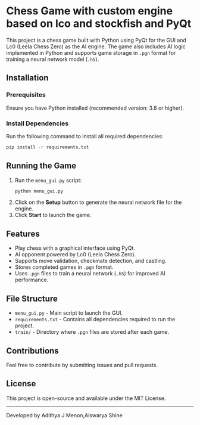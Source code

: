 # Chess Game with custom engine based on lco and stockfish and PyQt

This project is a chess game built with Python using PyQt for the GUI and Lc0 (Leela Chess Zero) as the AI engine. The game also includes AI logic implemented in Python and supports game storage in `.pgn` format for training a neural network model (`.h5`).

## Installation

### Prerequisites
Ensure you have Python installed (recommended version: 3.8 or higher).

### Install Dependencies
Run the following command to install all required dependencies:
```bash
pip install -r requirements.txt
```

## Running the Game

1. Run the `menu_gui.py` script:
   ```bash
   python menu_gui.py
   ```
2. Click on the **Setup** button to generate the neural network file for the engine.
3. Click **Start** to launch the game.

## Features
- Play chess with a graphical interface using PyQt.
- AI opponent powered by Lc0 (Leela Chess Zero).
- Supports move validation, checkmate detection, and castling.
- Stores completed games in `.pgn` format.
- Uses `.pgn` files to train a neural network (`.h5`) for improved AI performance.

## File Structure
- `menu_gui.py` - Main script to launch the GUI.
- `requirements.txt` - Contains all dependencies required to run the project.
- `train/` - Directory where `.pgn` files are stored after each game.

## Contributions
Feel free to contribute by submitting issues and pull requests.

## License
This project is open-source and available under the MIT License.

---
Developed by Adithya J Menon,Aiswarya Shine

